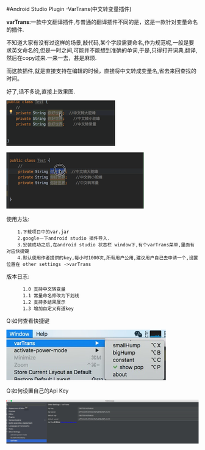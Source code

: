 #Android Studio Plugin -VarTrans(中文转变量插件)


**varTrans**:一款中文翻译插件,与普通的翻译插件不同的是，这是一款针对变量命名的插件.

不知道大家有没有过这样的场景,敲代码,某个字段需要命名,作为规范呢,一般是要求英文命名的,但是一时之间,可能并不能想到准确的单词,于是,只得打开词典,翻译,然后在copy过来.一来一去，甚是麻烦.

而这款插件,就是直接支持在编辑的时候，直接将中文转成变量名,省去来回查找的时间。

好了,话不多说,直接上效果图.

![效果图](https://github.com/quietUncle/vartrans/blob/master/vartrans.gif)


![效果图](https://github.com/quietUncle/vartrans/blob/master/vartrans_pop.gif)

使用方法:	

		1.下载项目中的var.jar
		2.google一下android studio 插件导入.
		3.安装成功之后,在android studio 状态栏 window下,有个varTrans菜单,里面有对应快捷键
        4.默认使用作者提供的key,每小时1000次,所有用户公用,建议用户自己去申请一个,设置位置在 other settings ->varTrans


版本日志:
        
          1.0 支持中文转变量
          1.1 常量命名修改为下划线
          1.2 支持多结果展示 
          1.3 增加自定义有道key



Q:如何查看快捷键

![效果图](https://github.com/quietUncle/vartrans/blob/master/quick.png)


Q:如何设置自己的Api Key
  
![效果图](https://github.com/quietUncle/vartrans/blob/master/setting.png)




